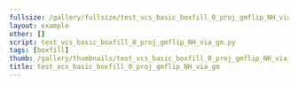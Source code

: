 ```yaml
---
fullsize: /gallery/fullsize/test_vcs_basic_boxfill_0_proj_gmflip_NH_via_gm.png
layout: example
other: []
script: test_vcs_basic_boxfill_0_proj_gmflip_NH_via_gm.py
tags: [boxfill]
thumb: /gallery/thumbnails/test_vcs_basic_boxfill_0_proj_gmflip_NH_via_gm.png
title: test_vcs_basic_boxfill_0_proj_gmflip_NH_via_gm
---
```

